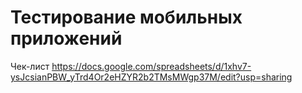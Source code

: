 # Тестирование мобильных приложений

Чек-лист
https://docs.google.com/spreadsheets/d/1xhv7-ysJcsianPBW_yTrd4Or2eHZYR2b2TMsMWgp37M/edit?usp=sharing
